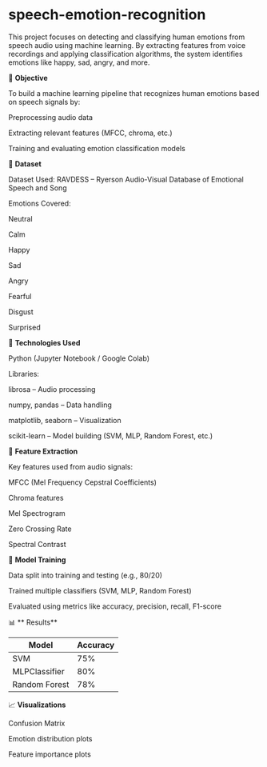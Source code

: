 # speech-emotion-recognition

This project focuses on detecting and classifying human emotions from speech audio using machine learning. By extracting features from voice recordings and applying classification algorithms, the system identifies emotions like happy, sad, angry, and more.

🎯 **Objective**

To build a machine learning pipeline that recognizes human emotions based on speech signals by:

Preprocessing audio data

Extracting relevant features (MFCC, chroma, etc.)

Training and evaluating emotion classification models

📁 **Dataset**

Dataset Used: RAVDESS – Ryerson Audio-Visual Database of Emotional Speech and Song

Emotions Covered:

Neutral

Calm

Happy

Sad

Angry

Fearful

Disgust

Surprised

🧰 **Technologies Used**

Python (Jupyter Notebook / Google Colab)

Libraries:

librosa – Audio processing

numpy, pandas – Data handling

matplotlib, seaborn – Visualization

scikit-learn – Model building (SVM, MLP, Random Forest, etc.)

🧪 **Feature Extraction**

Key features used from audio signals:

MFCC (Mel Frequency Cepstral Coefficients)

Chroma features

Mel Spectrogram

Zero Crossing Rate

Spectral Contrast

🧠 **Model Training**

Data split into training and testing (e.g., 80/20)

Trained multiple classifiers (SVM, MLP, Random Forest)

Evaluated using metrics like accuracy, precision, recall, F1-score

📊 ** Results**

| Model         | Accuracy |
| ------------- | -------- |
| SVM           | 75%      |
| MLPClassifier | 80%      |
| Random Forest | 78%      |

📈 **Visualizations**

Confusion Matrix

Emotion distribution plots

Feature importance plots
